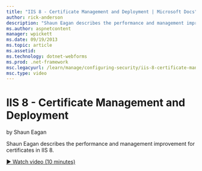 ```yaml
---
title: "IIS 8 - Certificate Management and Deployment | Microsoft Docs"
author: rick-anderson
description: "Shaun Eagan describes the performance and management improvement for certificates in IIS 8."
ms.author: aspnetcontent
manager: wpickett
ms.date: 09/19/2013
ms.topic: article
ms.assetid: 
ms.technology: dotnet-webforms
ms.prod: .net-framework
msc.legacyurl: /learn/manage/configuring-security/iis-8-certificate-management-and-deployment
msc.type: video
---
```

IIS 8 - Certificate Management and Deployment
====================
by Shaun Eagan

Shaun Eagan describes the performance and management improvement for certificates in IIS 8.

[&#9654; Watch video (10 minutes)](https://channel9.msdn.com/Blogs/ASP-NET-Site-Videos/iis-8-certificate-management-and-deployment)